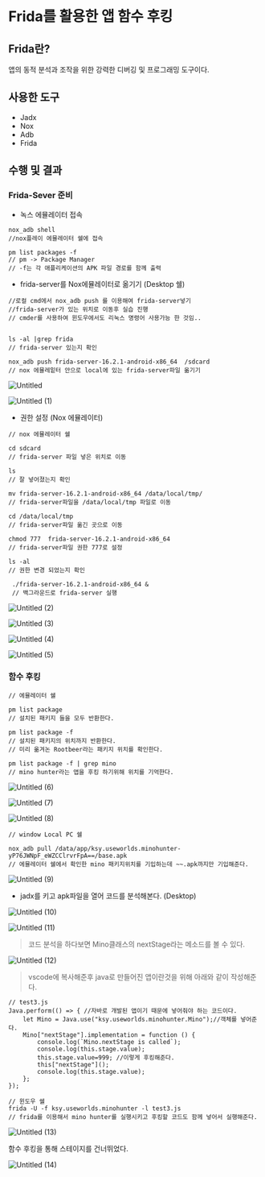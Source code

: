 # Frida를 활용한 앱 함수 후킹

## Frida란?
앱의 동적 분석과 조작을 위한 강력한 디버깅 및 프로그래밍 도구이다.


## 사용한 도구
- Jadx
- Nox
- Adb
- Frida

## 수행 및 결과

### Frida-Sever 준비

- 녹스 에뮬레이터 접속

```
nox_adb shell 
//nox플레이 에뮬레이터 쉘에 접속

pm list packages -f 
// pm -> Package Manager 
// -f는 각 애플리케이션의 APK 파일 경로를 함께 출력
```

- frida-server를 Nox에뮬레이터로 옮기기 (Desktop 쉘)

```
//로컬 cmd에서 nox_adb push 를 이용해여 frida-server넣기
//frida-server가 있는 위치로 이동후 실습 진행
// cmder를 사용하여 윈도우에서도 리눅스 명령어 사용가능 한 것임..


ls -al |grep frida
// frida-server 있는지 확인

nox_adb push frida-server-16.2.1-android-x86_64  /sdcard
// nox 에뮬레잍터 안으로 local에 있는 frida-server파일 옮기기

```
![Untitled](https://github.com/user-attachments/assets/85f5ef0b-68b3-4432-92fc-91983564f5a7)


![Untitled (1)](https://github.com/user-attachments/assets/23073e1e-b786-47e8-8c87-07a6d9b9834e)




- 권한 설정 (Nox 에뮬레이터)

```
// nox 에뮬레이터 쉘

cd sdcard
// frida-server 파일 넣은 위치로 이동

ls
// 잘 넣어졌는지 확인

mv frida-server-16.2.1-android-x86_64 /data/local/tmp/
// frida-server파일을 /data/local/tmp 파일로 이동

cd /data/local/tmp
// frida-server파일 옮긴 곳으로 이동

chmod 777  frida-server-16.2.1-android-x86_64
// frida-server파일 권한 777로 설정

ls -al
// 권한 변경 되었는지 확인

 ./frida-server-16.2.1-android-x86_64 &
 // 백그라운드로 frida-server 실행

```

![Untitled (2)](https://github.com/user-attachments/assets/fd7eb298-473f-4c40-9996-87e6c538f2d1)


![Untitled (3)](https://github.com/user-attachments/assets/5625e0a3-396c-48a7-97a3-ee696f37f0b0)


![Untitled (4)](https://github.com/user-attachments/assets/9e16f214-fdb5-4f20-9d13-b0442c6f84f0)


![Untitled (5)](https://github.com/user-attachments/assets/03de843a-7af6-42f7-b874-f87771ff9b9a)


### 함수 후킹

```
// 에뮬레이터 쉘

pm list package
// 설치된 패키지 들을 모두 반환한다.

pm list package -f
// 설치된 패키지의 위치까지 반환한다.
// 미리 옮겨논 Rootbeer라는 패키지 위치를 확인한다.

pm list package -f | grep mino
// mino hunter라는 앱을 후킹 하기위해 위치를 기억한다.
```

![Untitled (6)](https://github.com/user-attachments/assets/8d8d9483-120c-42e1-a442-12ebfb20782f)


![Untitled (7)](https://github.com/user-attachments/assets/fe7518d8-c940-4855-9fa1-1d47bec93cc5)



![Untitled (8)](https://github.com/user-attachments/assets/dfac42c2-1455-4304-9770-655e4a2fcb19)



```
// window Local PC 쉘

nox_adb pull /data/app/ksy.useworlds.minohunter-yP76JWNpF_eWZCClrvrFpA==/base.apk
// 에뮬레이터 쉘에서 확인한 mino 패키지위치를 기입하는데 ~~.apk까지만 기입해준다.

```

![Untitled (9)](https://github.com/user-attachments/assets/8ab2729d-05f2-43cf-94bd-f6353ec8ff32)



-  jadx를 키고 apk파일을 열어 코드를 분석해본다. (Desktop)

![Untitled (10)](https://github.com/user-attachments/assets/37895f19-b4c9-4818-8f55-4acdb10d38b7)


![Untitled (11)](https://github.com/user-attachments/assets/5a926bc6-217e-4f52-95f8-ef0db1bfa788)


> 코드 분석을 하다보면 Mino클래스의 nextStage라는 메소드를 볼 수 있다.

![Untitled (12)](https://github.com/user-attachments/assets/2f207bdf-942d-4127-a31e-3a300ce51c17)


> vscode에 복사해준후 java로 만들어진 앱이란것을 위해 아래와 같이 작성해준다.

```
// test3.js
Java.perform(() => { //자바로 개발된 앱이기 때문에 넣어줘야 하는 코드이다.
    let Mino = Java.use("ksy.useworlds.minohunter.Mino");//객체를 넣어준다.
    Mino["nextStage"].implementation = function () {
        console.log(`Mino.nextStage is called`);
        console.log(this.stage.value);
        this.stage.value=999; //이렇게 후킹해준다.
        this["nextStage"]();
        console.log(this.stage.value);
    };
});
```

```
// 윈도우 쉘
frida -U -f ksy.useworlds.minohunter -l test3.js
// frida를 이용해서 mino hunter를 실행시키고 후킹할 코드도 함께 넣어서 실행해준다.
```

![Untitled (13)](https://github.com/user-attachments/assets/057b464d-3d7b-4a6c-a3ef-9e7b70425c67)

함수 후킹을 통해 스테이지를 건너뛰었다.

![Untitled (14)](https://github.com/user-attachments/assets/34e46d24-0227-4f2a-8b67-27ce3cd1c4e7)

